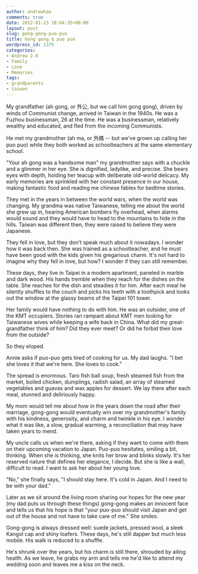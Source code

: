 ```yaml
---
author: andrewhao
comments: true
date: 2012-01-23 18:04:35+00:00
layout: post
slug: gong-gong-puo-puo
title: Gong gong & puo puo
wordpress_id: 1375
categories:
- Andrew 2.0
- Family
- Love
- Memories
tags:
- grandparents
- taiwan
---
```


My grandfather (ah gong, or 外公, but we call him gong gong), driven by winds of Communist change, arrived in Taiwan in the 1940s. He was a Fuzhou businessman, 26 at the time. He was a businessman, relatively wealthy and educated, and fled from the incoming Communists.

He met my grandmother (ah ma, or 外媽 -- but we've grown up calling her puo puo) while they both worked as schoolteachers at the same elementary school.

"Your ah gong was a handsome man" my grandmother says with a chuckle and a glimmer in her eye. She is dignified, ladylike, and precise. She bears eyes with depth, holding her teacup with deliberate old-world delicacy. My early memories are sprinkled with her constant presence in our house, making fantastic food and reading me chinese fables for bedtime stories.

They met in the years in between the world wars, when the world was changing. My grandma was native Taiwanese, telling me about the world she grew up in, hearing American bombers fly overhead, when alarms would sound and they would have to head to the mountains to hide in the hills. Taiwan was different then, they were raised to believe they were Japanese.

They fell in love, but they don't speak much about it nowadays. I wonder how it was back then. She was trained as a schoolteacher, and he must have been good with the kids given his gregarious charm. It's not hard to imagine why they fell in love, but how? I wonder if they can still remember.

These days, they live in Taipei in a modern apartment, paneled in marble and dark wood. His hands tremble when they reach for the dishes on the table. She reaches for the dish and steadies it for him. After each meal he silently shuffles to the couch and picks his teeth with a toothpick and looks out the window at the glassy beams of the Taipei 101 tower.

Her family would have nothing to do with him. He was an outsider, one of the KMT occupiers. Stories ran rampant about KMT men looking for Taiwanese wives while keeping a wife back in China. What did my great-grandfather think of him? Did they ever meet? Or did he forbid their love from the outside?

So they eloped.

Annie asks if puo-puo gets tired of cooking for us. My dad laughs. "I bet she loves it that we're here. She loves to cook."

The spread is enormous. Taro fish ball soup, fresh steamed fish from the market, boiled chicken, dumplings, radish salad, an array of steamed vegetables and guavas and wax apples for dessert. We lay there after each meal, stunned and deliriously happy.

My mom would tell me about how in the years down the road after their marriage, gong-gong would eventually win over my grandmother's family with his kindness, generosity, and charm and twinkle in his eye. I wonder what it was like, a slow, gradual warming, a reconciliation that may have taken years to mend.

My uncle calls us when we're there, asking if they want to come with them on their upcoming vacation to Japan. Puo-puo hesitates, smiling a bit, thinking. When she is thinking, she knits her brow and blinks slowly. It's her reserved nature that defines her elegance, I decide. But she is like a wall, difficult to read. I want to ask her about her young love.

"No," she finally says, "I should stay here. It's cold in Japan. And I need to be with your dad."

Later as we sit around the living room sharing our hopes for the new year (my dad puts us through these things) gong-gong makes an innocent face and tells us that his hope is that "your puo-puo should visit Japan and get out of the house and not have to take care of me." She smiles.

Gong-gong is always dressed well: suede jackets, pressed wool, a sleek Kangol cap and shiny loafers. These days, he's still dapper but much less mobile. His walk is reduced to a shuffle.

He's shrunk over the years, but his charm is still there, shrouded by ailing health. As we leave, he grabs my arm and tells me he'd like to attend my wedding soon and leaves me a kiss on the neck.
